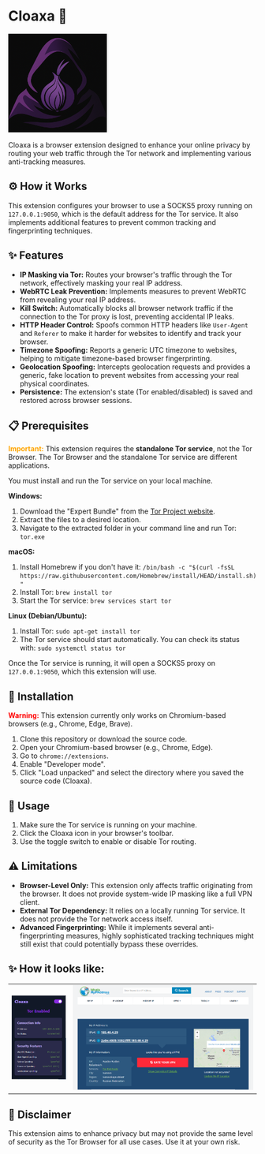 # Cloaxa 🧅

 <img src="icons/cloaxa.png" alt="Cloaxa Logo" width="200" height="200"/>


Cloaxa is a browser extension designed to enhance your online privacy by routing your web traffic through the Tor network and implementing various anti-tracking measures.

## ⚙️ How it Works

This extension configures your browser to use a SOCKS5 proxy running on `127.0.0.1:9050`, which is the default address for the Tor service. It also implements additional features to prevent common tracking and fingerprinting techniques.

## ✨ Features

*   **IP Masking via Tor:** Routes your browser's traffic through the Tor network, effectively masking your real IP address.
*   **WebRTC Leak Prevention:** Implements measures to prevent WebRTC from revealing your real IP address.
*   **Kill Switch:** Automatically blocks all browser network traffic if the connection to the Tor proxy is lost, preventing accidental IP leaks.
*   **HTTP Header Control:** Spoofs common HTTP headers like `User-Agent` and `Referer` to make it harder for websites to identify and track your browser.
*   **Timezone Spoofing:** Reports a generic UTC timezone to websites, helping to mitigate timezone-based browser fingerprinting.
*   **Geolocation Spoofing:** Intercepts geolocation requests and provides a generic, fake location to prevent websites from accessing your real physical coordinates.
*   **Persistence:** The extension's state (Tor enabled/disabled) is saved and restored across browser sessions.

## 📋 Prerequisites

**<font color="orange">Important:</font>** This extension requires the **standalone Tor service**, not the Tor Browser. The Tor Browser and the standalone Tor service are different applications.

You must install and run the Tor service on your local machine.

**Windows:**

1.  Download the "Expert Bundle" from the [Tor Project website](https://www.torproject.org/download/tor/).
2.  Extract the files to a desired location.
3.  Navigate to the extracted folder in your command line and run Tor: `tor.exe`

**macOS:**

1.  Install Homebrew if you don't have it: `/bin/bash -c "$(curl -fsSL https://raw.githubusercontent.com/Homebrew/install/HEAD/install.sh)"`
2.  Install Tor: `brew install tor`
3.  Start the Tor service: `brew services start tor`

**Linux (Debian/Ubuntu):**

1.  Install Tor: `sudo apt-get install tor`
2.  The Tor service should start automatically. You can check its status with: `sudo systemctl status tor`

Once the Tor service is running, it will open a SOCKS5 proxy on `127.0.0.1:9050`, which this extension will use.

## 🚀 Installation

**<font color="red">Warning:</font>** This extension currently only works on Chromium-based browsers (e.g., Chrome, Edge, Brave).

1.  Clone this repository or download the source code.
2.  Open your Chromium-based browser (e.g., Chrome, Edge).
3.  Go to `chrome://extensions`.
4.  Enable "Developer mode".
5.  Click "Load unpacked" and select the directory where you saved the source code (Cloaxa).

## 📖 Usage

1.  Make sure the Tor service is running on your machine.
2.  Click the Cloaxa icon in your browser's toolbar.
3.  Use the toggle switch to enable or disable Tor routing.

## ⚠️ Limitations

*   **Browser-Level Only:** This extension only affects traffic originating from the browser. It does not provide system-wide IP masking like a full VPN client.
*   **External Tor Dependency:** It relies on a locally running Tor service. It does not provide the Tor network access itself.
*   **Advanced Fingerprinting:** While it implements several anti-fingerprinting measures, highly sophisticated tracking techniques might still exist that could potentially bypass these overrides.

## ✨ How it looks like:

<table>
  <tr>
  <td><img src="icons/ext-look.png" alt="Image 1" width="300"/></td>
  <td> <img src="icons/proof.png" alt="Image 2" width="1000"/></td>
   </tr>
</table>


## 📜 Disclaimer

This extension aims to enhance privacy but may not provide the same level of security as the Tor Browser for all use cases. Use it at your own risk.